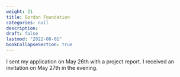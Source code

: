 ```yaml
---
weight: 21
title: Gordon Foundation
categories: null
description: 
draft: false
lastmod: "2022-08-01"
bookCollapseSection: true
---
```


I sent my application on May 26th with a project report.  I received an invitation on May 27th in the evening.